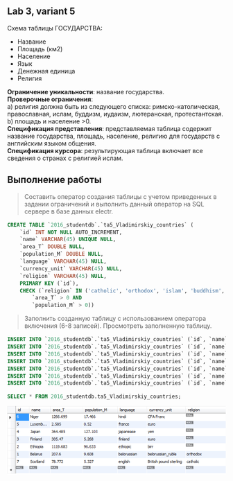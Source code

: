 ## Lab 3, variant 5

Схема таблицы ГОСУДАРСТВА:
-	Название
-	Площадь (км2)
-	Население
-	Язык
-	Денежная единица
-	Религия

**Ограничение уникальности**: название государства.<br>
**Проверочные ограничения**: <br>
    a) религия должна быть из следующего списка: римско-католическая, православная, ислам, буддизм, иудаизм, лютеранская, протестантская.<br> 
    b) площадь и население >0.<br>
**Спецификация представления**: представляемая таблица содержит название государства, площадь, население, религию для государств с 
английским языком общения.<br>
**Спецификация курсора**: результирующая таблица включает все сведения о странах с религией ислам.

## Выполнение работы

> Составить оператор создания таблицы с учетом приведенных в задании ограничений и выполнить данный оператор на SQL сервере в базе данных electr. 

```sql
CREATE TABLE `2016_studentdb`.`ta5_Vladimirskiy_countries` (
    `id` INT NOT NULL AUTO_INCREMENT,
    `name` VARCHAR(45) UNIQUE NULL,
    `area_T` DOUBLE NULL,
    `population_M` DOUBLE NULL,
    `language` VARCHAR(45) NULL,
    `currency_unit` VARCHAR(45) NULL,
    `religion` VARCHAR(45) NULL,    
    PRIMARY KEY (`id`),
    CHECK (`religion` IN ('catholic', 'orthodox', 'islam', 'buddhism', 'judaism', 'lutheran', 'protestant', NULL) AND 
        `area_T` > 0 AND 
        `population_M` > 0))
```

> Заполнить созданную таблицу с использованием оператора включения (6-8 записей). Просмотреть заполненную таблицу.

```sql
INSERT INTO `2016_studentdb`.`ta5_Vladimirskiy_countries` (`id`, `name`, `area_T`, `population_M`, `language`, `currency_unit`, `religion`) VALUES ('1', 'Belarus', '207,6', '9,608', 'belorussian', 'belorussian_ruble', 'orthodox');
INSERT INTO `2016_studentdb`.`ta5_Vladimirskiy_countries` (`id`, `name`, `area_T`, `population_M`, `language`, `currency_unit`) VALUES ('2', 'Ethiopia', '1119,683 ', '96,633', 'ethiopic', 'birr');
INSERT INTO `2016_studentdb`.`ta5_Vladimirskiy_countries` (`id`, `name`, `area_T`, `population_M`, `language`, `currency_unit`) VALUES ('3', 'Finland', '305,470 ', '5,268', 'finland', 'euro');
INSERT INTO `2016_studentdb`.`ta5_Vladimirskiy_countries` (`id`, `name`, `area_T`, `population_M`, `language`, `currency_unit`) VALUES ('4', 'Japan', '364,485 ', '127,103', 'japanease', 'yen');
INSERT INTO `2016_studentdb`.`ta5_Vladimirskiy_countries` (`id`, `name`, `area_T`, `population_M`, `language`, `currency_unit`) VALUES ('5', 'Luxembourg', '2,585', '0,520', 'france', 'euro');
INSERT INTO `2016_studentdb`.`ta5_Vladimirskiy_countries` (`id`, `name`, `area_T`, `population_M`, `language`, `currency_unit`) VALUES ('6', 'Niger', '1266,699 ', '17,466', 'hindi', 'CFA Franc');
INSERT INTO `2016_studentdb`.`ta5_Vladimirskiy_countries` (`id`, `name`, `area_T`, `population_M`, `language`, `currency_unit`, `religion`) VALUES ('7', 'Scotland', '78,772 ', '5,327', 'english', 'British pound sterling', 'catholic');
```
```sql
SELECT * FROM 2016_studentdb.ta5_Vladimirskiy_countries;
```
![sel_all](sel_all.png)
